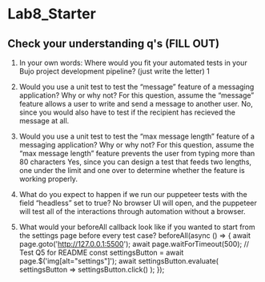 # Lab8_Starter

## Check your understanding q's (FILL OUT)
1. In your own words: Where would you fit your automated tests in your Bujo project development pipeline? (just write the letter)
1

2. Would you use a unit test to test the “message” feature of a messaging application? Why or why not? For this question, assume the “message” feature allows a user to write and send a message to another user.
No, since you would also have to test if the recipient has recieved the message at all.

3. Would you use a unit test to test the “max message length” feature of a messaging application? Why or why not? For this question, assume the “max message length” feature prevents the user from typing more than 80 characters
Yes, since you can design a test that feeds two lengths, one under the limit and one over to determine whether the feature is working properly.

4. What do you expect to happen if we run our puppeteer tests with the field “headless” set to true?
No browser UI will open, and the puppeteer will test all of the interactions through automation without a browser.

5. What would your beforeAll callback look like if you wanted to start from the settings page before every test case?
beforeAll(async () => {
    await page.goto('http://127.0.0.1:5500');
    await page.waitForTimeout(500);
    // Test Q5 for README
    const settingsButton = await page.$('img[alt="settings"]');
    await settingsButton.evaluate( settingsButton => settingsButton.click() );
});
